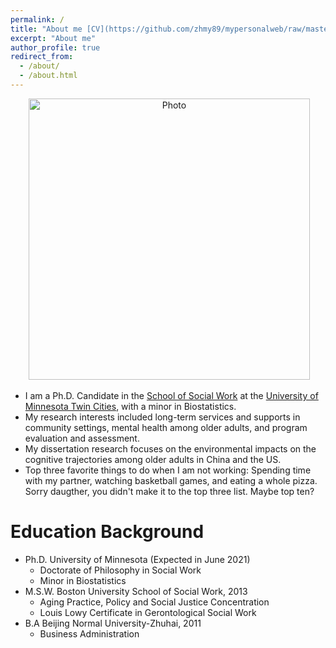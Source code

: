 ```yaml
---
permalink: /
title: "About me [CV](https://github.com/zhmy89/mypersonalweb/raw/master/files/CV_MZheng.pdf)"
excerpt: "About me"
author_profile: true
redirect_from: 
  - /about/
  - /about.html
---
```


<p align="center">
  <img src="https://github.com/zhmy89/mypersonalweb/blob/master/images/yini-161.jpg?raw=true" alt="Photo" style="width: 450px;"/> 
</p>

* I am a Ph.D. Candidate in the [School of Social Work](https://www.cehd.umn.edu/ssw/) at the [University of Minnesota Twin Cities](https://www.umn.edu/), with a minor in Biostatistics. 
* My research interests included long-term services and supports in community settings, mental health among older adults, and program evaluation and assessment. 
* My dissertation research focuses on the environmental impacts on the cognitive trajectories among older adults in China and the US. 
* Top three favorite things to do when I am not working: Spending time with my partner, watching basketball games, and eating a whole pizza. Sorry daugther, you didn't make it to the top three list. Maybe top ten?

# Education Background

* Ph.D. University of Minnesota (Expected in June 2021)
  * Doctorate of Philosophy in Social Work
  * Minor in Biostatistics
* M.S.W. Boston University School of Social Work, 2013
  * Aging Practice, Policy and Social Justice Concentration
  * Louis Lowy Certificate in Gerontological Social Work
* B.A Beijing Normal University-Zhuhai, 2011
  * Business Administration

